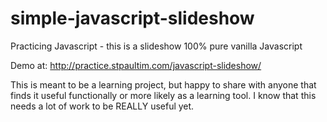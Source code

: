 # simple-javascript-slideshow
Practicing Javascript - this is a slideshow 100% pure vanilla Javascript

Demo at: http://practice.stpaultim.com/javascript-slideshow/

This is meant to be a learning project, but happy to share with anyone that finds it useful functionally or more likely as a learning tool. I know that this needs a lot of work to be REALLY useful yet. 
